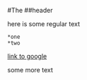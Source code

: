 #The
##header

here is some regular text 

	*one	
	*two

[link to google](http://www.google.com)

some more text